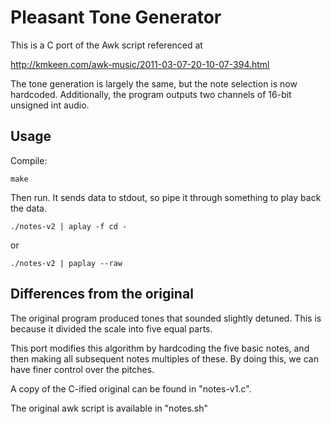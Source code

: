 Pleasant Tone Generator
=======================

This is a C port of the Awk script referenced at

http://kmkeen.com/awk-music/2011-03-07-20-10-07-394.html

The tone generation is largely the same, but the note selection is
now hardcoded.  Additionally, the program outputs two channels of
16-bit unsigned int audio.


Usage
-----

Compile:

    make

Then run.  It sends data to stdout, so pipe it through something to play
back the data.

    ./notes-v2 | aplay -f cd -

or

    ./notes-v2 | paplay --raw


Differences from the original
-----------------------------

The original program produced tones that sounded slightly detuned.  This is
because it divided the scale into five equal parts.

This port modifies this algorithm by hardcoding the five basic notes,
and then making all subsequent notes multiples of these.  By doing this,
we can have finer control over the pitches.

A copy of the C-ified original can be found in "notes-v1.c".

The original awk script is available in "notes.sh"
